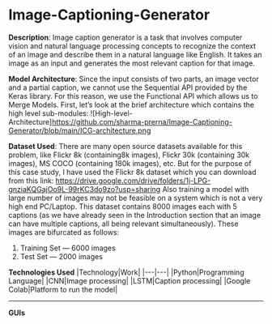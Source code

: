 # Image-Captioning-Generator
**Description**: Image caption generator is a task that involves computer vision and natural language processing concepts to recognize the context of an image and describe them in a natural language like English. It takes an image as an input and generates the most relevant caption for that image.


**Model Architecture**: Since the input consists of two parts, an image vector and a partial caption, we cannot use the Sequential API provided by the Keras library. For this
reason, we use the Functional API which allows us to Merge Models. First, let’s look at the brief architecture which contains the high level sub-modules:
![High-level-Architecture]https://github.com/sharma-prerna/Image-Captioning-Generator/blob/main/ICG-architecture.png

**Dataset Used**: There are many open source datasets available for this problem, like Flickr 8k (containing8k images), Flickr 30k (containing 30k images), MS COCO (containing 180k images), etc. But for the purpose of this case study, I have used the Flickr 8k dataset which you can download from this link: https://drive.google.com/drive/folders/1j-LPG-gnziaKQGajOo9L-99rKC3do9zo?usp=sharing Also training a model with large number of images may not be feasible on a system which is not a very high end PC/Laptop. This dataset contains 8000 images each with 5 captions (as we have already seen in the Introduction section that an image can have multiple captions, all being relevant simultaneously). These images are bifurcated as follows:
1. Training Set — 6000 images
2. Test Set — 2000 images

**Technologies Used**
|Technology|Work|
|---|---|
|Python|Programming Language|
|CNN|Image processing|
|LSTM|Caption processing|
|Google Colab|Platform to run the model|

---
**GUIs**

